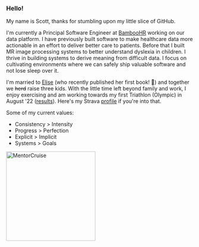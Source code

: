 ### Hello!

My name is Scott, thanks for stumbling upon my little slice of GitHub.

I'm currently a Principal Software Engineer at [BambooHR][1] working on our data platform. I have previously built software to make healthcare data more actionable in an effort to deliver better care to patients. Before that I built MR image processing systems to better understand dyslexia in children. I thrive in building systems to derive meaning from difficult data. I focus on cultivating environments where we can safely ship valuable software and not lose sleep over it.

I'm married to [Elise][2] (who recently published her first book! 🎉) and together we ~~herd~~ raise three kids. With the little time left beyond family and work, I enjoy exercising and am working towards my first Triathlon (Olympic) in August '22 ([results][4]). Here's my Strava [profile][3] if you're into that.

Some of my current values:

- Consistency > Intensity
- Progress > Perfection
- Explicit > Implicit
- Systems > Goals

<a href="https://mentorcruise.com/mentor/scottburns/">
  <img src="https://cdn.mentorcruise.com/img/banner/navy-sm.svg" width="240" alt="MentorCruise">
</a>

[1]: https://www.bamboohr.com/
[2]: https://www.elisefender.com/
[3]: https://www.strava.com/athletes/6706133
[4]: https://runsignup.com/Race/Results/13714/IndividualResult/ZBsd?resultSetId=332388#U55423002

